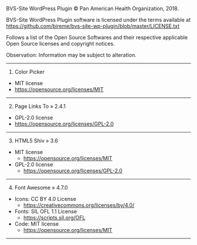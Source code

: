 BVS-Site WordPress Plugin © Pan American Health Organization, 2018.

BVS-Site WordPress Plugin software is licensed under the terms available at https://github.com/bireme/bvs-site-wp-plugin/blob/master/LICENSE.txt

Follows a list of the Open Source Softwares and their respective applicable Open Source licenses and copyright notices.

Observation: Information may be subject to alteration.

***
1. Color Picker

* MIT license
* https://opensource.org/licenses/MIT
***
2. Page Links To » 2.4.1

* GPL-2.0 license
* https://opensource.org/licenses/GPL-2.0
***
3. HTML5 Shiv » 3.6

* MIT license
  * https://opensource.org/licenses/MIT
* GPL-2.0 license
  * https://opensource.org/licenses/GPL-2.0
***
4. Font Awesome » 4.7.0

* Icons: CC BY 4.0 License
  * https://creativecommons.org/licenses/by/4.0/
* Fonts: SIL OFL 1.1 License
  * https://scripts.sil.org/OFL
* Code: MIT license
  * https://opensource.org/licenses/MIT
***
